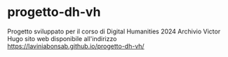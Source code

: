 # progetto-dh-vh
Progetto sviluppato per il corso di Digital Humanities 2024
Archivio Victor Hugo 
sito web disponibile all'indirizzo https://laviniabonsab.github.io/progetto-dh-vh/
